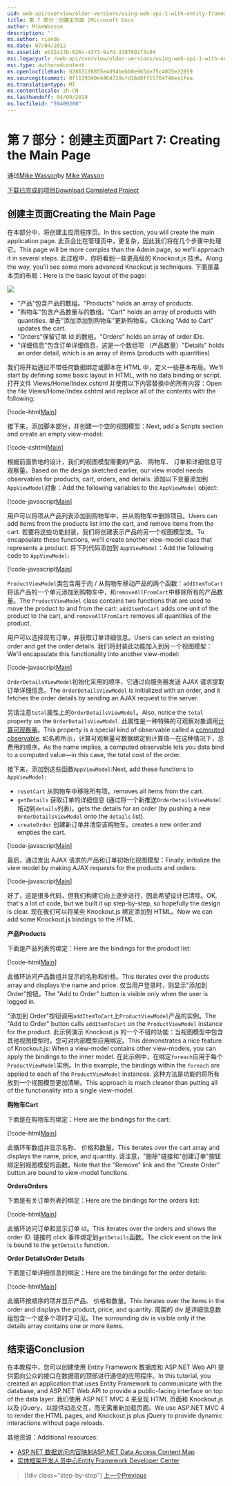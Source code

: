 ```yaml
---
uid: web-api/overview/older-versions/using-web-api-1-with-entity-framework-5/using-web-api-with-entity-framework-part-7
title: 第 7 部分：创建主页面 |Microsoft Docs
author: MikeWasson
description: ''
ms.author: riande
ms.date: 07/04/2012
ms.assetid: eb32a17b-626c-4373-9a7d-3387992f3c04
msc.legacyurl: /web-api/overview/older-versions/using-web-api-1-with-entity-framework-5/using-web-api-with-entity-framework-part-7
msc.type: authoredcontent
ms.openlocfilehash: 028631f8855e4d94bebb0e965de75c4025e22859
ms.sourcegitcommit: 0f1119340e4464720cfd16d0ff15764746ea1fea
ms.translationtype: MT
ms.contentlocale: zh-CN
ms.lasthandoff: 04/09/2019
ms.locfileid: "59409260"
---
```

# <a name="part-7-creating-the-main-page"></a><span data-ttu-id="ec660-102">第 7 部分：创建主页面</span><span class="sxs-lookup"><span data-stu-id="ec660-102">Part 7: Creating the Main Page</span></span>

<span data-ttu-id="ec660-103">通过[Mike Wasson](https://github.com/MikeWasson)</span><span class="sxs-lookup"><span data-stu-id="ec660-103">by [Mike Wasson](https://github.com/MikeWasson)</span></span>

[<span data-ttu-id="ec660-104">下载已完成的项目</span><span class="sxs-lookup"><span data-stu-id="ec660-104">Download Completed Project</span></span>](http://code.msdn.microsoft.com/ASP-NET-Web-API-with-afa30545)

## <a name="creating-the-main-page"></a><span data-ttu-id="ec660-105">创建主页面</span><span class="sxs-lookup"><span data-stu-id="ec660-105">Creating the Main Page</span></span>

<span data-ttu-id="ec660-106">在本部分中，将创建主应用程序页。</span><span class="sxs-lookup"><span data-stu-id="ec660-106">In this section, you will create the main application page.</span></span> <span data-ttu-id="ec660-107">此页会比在管理页中，更复杂，因此我们将在几个步骤中处理它。</span><span class="sxs-lookup"><span data-stu-id="ec660-107">This page will be more complex than the Admin page, so we'll approach it in several steps.</span></span> <span data-ttu-id="ec660-108">此过程中，你将看到一些更高级的 Knockout.js 技术。</span><span class="sxs-lookup"><span data-stu-id="ec660-108">Along the way, you'll see some more advanced Knockout.js techniques.</span></span> <span data-ttu-id="ec660-109">下面是基本页的布局：</span><span class="sxs-lookup"><span data-stu-id="ec660-109">Here is the basic layout of the page:</span></span>

![](using-web-api-with-entity-framework-part-7/_static/image1.png)

- <span data-ttu-id="ec660-110">"产品"包含产品的数组。</span><span class="sxs-lookup"><span data-stu-id="ec660-110">"Products" holds an array of products.</span></span>
- <span data-ttu-id="ec660-111">"购物车"包含产品数量与的数组。</span><span class="sxs-lookup"><span data-stu-id="ec660-111">"Cart" holds an array of products with quantities.</span></span> <span data-ttu-id="ec660-112">单击"添加添加到购物车"更新购物车。</span><span class="sxs-lookup"><span data-stu-id="ec660-112">Clicking "Add to Cart" updates the cart.</span></span>
- <span data-ttu-id="ec660-113">"Orders"保留订单 Id 的数组。</span><span class="sxs-lookup"><span data-stu-id="ec660-113">"Orders" holds an array of order IDs.</span></span>
- <span data-ttu-id="ec660-114">"详细信息"包含订单详细信息，这是一个数组项 （产品数量）</span><span class="sxs-lookup"><span data-stu-id="ec660-114">"Details" holds an order detail, which is an array of items (products with quantities)</span></span>

<span data-ttu-id="ec660-115">我们将开始通过不带任何数据绑定或脚本在 HTML 中，定义一些基本布局。</span><span class="sxs-lookup"><span data-stu-id="ec660-115">We'll start by defining some basic layout in HTML, with no data binding or script.</span></span> <span data-ttu-id="ec660-116">打开文件 Views/Home/Index.cshtml 并使用以下内容替换中的所有内容：</span><span class="sxs-lookup"><span data-stu-id="ec660-116">Open the file Views/Home/Index.cshtml and replace all of the contents with the following:</span></span>

[!code-html[Main](using-web-api-with-entity-framework-part-7/samples/sample1.html)]

<span data-ttu-id="ec660-117">接下来，添加脚本部分，并创建一个空的视图模型：</span><span class="sxs-lookup"><span data-stu-id="ec660-117">Next, add a Scripts section and create an empty view-model:</span></span>

[!code-cshtml[Main](using-web-api-with-entity-framework-part-7/samples/sample2.cshtml)]

<span data-ttu-id="ec660-118">根据前面质地的设计，我们的视图模型需要的产品、 购物车、 订单和详细信息可观察量。</span><span class="sxs-lookup"><span data-stu-id="ec660-118">Based on the design sketched earlier, our view model needs observables for products, cart, orders, and details.</span></span> <span data-ttu-id="ec660-119">添加以下变量添加到`AppViewModel`对象：</span><span class="sxs-lookup"><span data-stu-id="ec660-119">Add the following variables to the `AppViewModel` object:</span></span>

[!code-javascript[Main](using-web-api-with-entity-framework-part-7/samples/sample3.js)]

<span data-ttu-id="ec660-120">用户可以将项从产品列表添加到购物车中，并从购物车中删除项目。</span><span class="sxs-lookup"><span data-stu-id="ec660-120">Users can add items from the products list into the cart, and remove items from the cart.</span></span> <span data-ttu-id="ec660-121">若要将这些功能封装，我们将创建表示产品的另一个视图模型类。</span><span class="sxs-lookup"><span data-stu-id="ec660-121">To encapsulate these functions, we'll create another view-model class that represents a product.</span></span> <span data-ttu-id="ec660-122">将下列代码添加到 `AppViewModel`：</span><span class="sxs-lookup"><span data-stu-id="ec660-122">Add the following code to `AppViewModel`:</span></span>

[!code-javascript[Main](using-web-api-with-entity-framework-part-7/samples/sample4.js?highlight=4)]

<span data-ttu-id="ec660-123">`ProductViewModel`类包含用于向 / 从购物车移动产品的两个函数：`addItemToCart`将该产品的一个单元添加到购物车中，和`removeAllFromCart`中移除所有的产品数量。</span><span class="sxs-lookup"><span data-stu-id="ec660-123">The `ProductViewModel` class contains two functions that are used to move the product to and from the cart: `addItemToCart` adds one unit of the product to the cart, and `removeAllFromCart` removes all quantities of the product.</span></span>

<span data-ttu-id="ec660-124">用户可以选择现有订单，并获取订单详细信息。</span><span class="sxs-lookup"><span data-stu-id="ec660-124">Users can select an existing order and get the order details.</span></span> <span data-ttu-id="ec660-125">我们将封装此功能加入到另一个视图模型：</span><span class="sxs-lookup"><span data-stu-id="ec660-125">We'll encapsulate this functionality into another view-model:</span></span>

[!code-javascript[Main](using-web-api-with-entity-framework-part-7/samples/sample5.js?highlight=4)]

<span data-ttu-id="ec660-126">`OrderDetailsViewModel`初始化采用的顺序，它通过向服务器发送 AJAX 请求提取订单详细信息。</span><span class="sxs-lookup"><span data-stu-id="ec660-126">The `OrderDetailsViewModel` is initialized with an order, and it fetches the order details by sending an AJAX request to the server.</span></span>

<span data-ttu-id="ec660-127">另请注意`total`属性上的`OrderDetailsViewModel`。</span><span class="sxs-lookup"><span data-stu-id="ec660-127">Also, notice the `total` property on the `OrderDetailsViewModel`.</span></span> <span data-ttu-id="ec660-128">此属性是一种特殊的可观察对象调用[计算可观察量](http://knockoutjs.com/documentation/computedObservables.html)。</span><span class="sxs-lookup"><span data-stu-id="ec660-128">This property is a special kind of observable called a [computed observable](http://knockoutjs.com/documentation/computedObservables.html).</span></span> <span data-ttu-id="ec660-129">如名称所示，计算可观察量可数据绑定到计算值&#8212;在这种情况下，总费用的顺序。</span><span class="sxs-lookup"><span data-stu-id="ec660-129">As the name implies, a computed observable lets you data bind to a computed value&#8212;in this case, the total cost of the order.</span></span>

<span data-ttu-id="ec660-130">接下来，添加到这些函数`AppViewModel`:</span><span class="sxs-lookup"><span data-stu-id="ec660-130">Next, add these functions to `AppViewModel`:</span></span>

- `resetCart` <span data-ttu-id="ec660-131">从购物车中移除所有项。</span><span class="sxs-lookup"><span data-stu-id="ec660-131">removes all items from the cart.</span></span>
- `getDetails` <span data-ttu-id="ec660-132">获取订单的详细信息 (通过将一个新推送`OrderDetailsViewModel`拖动到`details`列表)。</span><span class="sxs-lookup"><span data-stu-id="ec660-132">gets the details for an order (by pushing a new `OrderDetailsViewModel` onto the `details` list).</span></span>
- `createOrder` <span data-ttu-id="ec660-133">创建新订单并清空该购物车。</span><span class="sxs-lookup"><span data-stu-id="ec660-133">creates a new order and empties the cart.</span></span>


[!code-javascript[Main](using-web-api-with-entity-framework-part-7/samples/sample6.js?highlight=4)]

<span data-ttu-id="ec660-134">最后，通过发出 AJAX 请求的产品和订单初始化视图模型：</span><span class="sxs-lookup"><span data-stu-id="ec660-134">Finally, initialize the view model by making AJAX requests for the products and orders:</span></span>

[!code-javascript[Main](using-web-api-with-entity-framework-part-7/samples/sample7.js)]

<span data-ttu-id="ec660-135">好了，这是很多代码，但我们构建它向上逐步进行，因此希望设计已清除。</span><span class="sxs-lookup"><span data-stu-id="ec660-135">OK, that's a lot of code, but we built it up step-by-step, so hopefully the design is clear.</span></span> <span data-ttu-id="ec660-136">现在我们可以将某些 Knockout.js 绑定添加到 HTML。</span><span class="sxs-lookup"><span data-stu-id="ec660-136">Now we can add some Knockout.js bindings to the HTML.</span></span>

**<span data-ttu-id="ec660-137">产品</span><span class="sxs-lookup"><span data-stu-id="ec660-137">Products</span></span>**

<span data-ttu-id="ec660-138">下面是产品列表的绑定：</span><span class="sxs-lookup"><span data-stu-id="ec660-138">Here are the bindings for the product list:</span></span>

[!code-html[Main](using-web-api-with-entity-framework-part-7/samples/sample8.html)]

<span data-ttu-id="ec660-139">此循环访问产品数组并显示的名称和价格。</span><span class="sxs-lookup"><span data-stu-id="ec660-139">This iterates over the products array and displays the name and price.</span></span> <span data-ttu-id="ec660-140">仅当用户登录时，则显示"添加到 Order"按钮。</span><span class="sxs-lookup"><span data-stu-id="ec660-140">The "Add to Order" button is visible only when the user is logged in.</span></span>

<span data-ttu-id="ec660-141">"添加到 Order"按钮调用`addItemToCart`上`ProductViewModel`产品的实例。</span><span class="sxs-lookup"><span data-stu-id="ec660-141">The "Add to Order" button calls `addItemToCart` on the `ProductViewModel` instance for the product.</span></span> <span data-ttu-id="ec660-142">此示例演示 Knockout.js 的一个不错的功能：当视图模型中包含其他视图模型时，您可对内部模型应用绑定。</span><span class="sxs-lookup"><span data-stu-id="ec660-142">This demonstrates a nice feature of Knockout.js: When a view-model contains other view-models, you can apply the bindings to the inner model.</span></span> <span data-ttu-id="ec660-143">在此示例中，在绑定`foreach`应用于每个`ProductViewModel`实例。</span><span class="sxs-lookup"><span data-stu-id="ec660-143">In this example, the bindings within the `foreach` are applied to each of the `ProductViewModel` instances.</span></span> <span data-ttu-id="ec660-144">这种方法是功能的将所有放到一个视图模型更加清晰。</span><span class="sxs-lookup"><span data-stu-id="ec660-144">This approach is much cleaner than putting all of the functionality into a single view-model.</span></span>

**<span data-ttu-id="ec660-145">购物车</span><span class="sxs-lookup"><span data-stu-id="ec660-145">Cart</span></span>**

<span data-ttu-id="ec660-146">下面是在购物车的绑定：</span><span class="sxs-lookup"><span data-stu-id="ec660-146">Here are the bindings for the cart:</span></span>

[!code-html[Main](using-web-api-with-entity-framework-part-7/samples/sample9.html)]

<span data-ttu-id="ec660-147">此循环车数组并显示名称、 价格和数量。</span><span class="sxs-lookup"><span data-stu-id="ec660-147">This iterates over the cart array and displays the name, price, and quantity.</span></span> <span data-ttu-id="ec660-148">请注意，"删除"链接和"创建订单"按钮绑定到视图模型的函数。</span><span class="sxs-lookup"><span data-stu-id="ec660-148">Note that the "Remove" link and the "Create Order" button are bound to view-model functions.</span></span>

**<span data-ttu-id="ec660-149">Orders</span><span class="sxs-lookup"><span data-stu-id="ec660-149">Orders</span></span>**

<span data-ttu-id="ec660-150">下面是有关订单列表的绑定：</span><span class="sxs-lookup"><span data-stu-id="ec660-150">Here are the bindings for the orders list:</span></span>

[!code-html[Main](using-web-api-with-entity-framework-part-7/samples/sample10.html)]

<span data-ttu-id="ec660-151">此循环访问订单和显示订单 id。</span><span class="sxs-lookup"><span data-stu-id="ec660-151">This iterates over the orders and shows the order ID.</span></span> <span data-ttu-id="ec660-152">链接的 click 事件绑定到`getDetails`函数。</span><span class="sxs-lookup"><span data-stu-id="ec660-152">The click event on the link is bound to the `getDetails` function.</span></span>

**<span data-ttu-id="ec660-153">Order Details</span><span class="sxs-lookup"><span data-stu-id="ec660-153">Order Details</span></span>**

<span data-ttu-id="ec660-154">下面是订单详细信息的绑定：</span><span class="sxs-lookup"><span data-stu-id="ec660-154">Here are the bindings for the order details:</span></span>

[!code-html[Main](using-web-api-with-entity-framework-part-7/samples/sample11.html)]

<span data-ttu-id="ec660-155">此循环按顺序的项并显示产品、 价格和数量。</span><span class="sxs-lookup"><span data-stu-id="ec660-155">This iterates over the items in the order and displays the product, price, and quantity.</span></span> <span data-ttu-id="ec660-156">周围的 div 是详细信息数组包含一个或多个项时才可见。</span><span class="sxs-lookup"><span data-stu-id="ec660-156">The surrounding div is visible only if the details array contains one or more items.</span></span>

## <a name="conclusion"></a><span data-ttu-id="ec660-157">结束语</span><span class="sxs-lookup"><span data-stu-id="ec660-157">Conclusion</span></span>

<span data-ttu-id="ec660-158">在本教程中，您可以创建使用 Entity Framework 数据库和 ASP.NET Web API 提供面向公众的接口在数据层的顶部进行通信的应用程序。</span><span class="sxs-lookup"><span data-stu-id="ec660-158">In this tutorial, you created an application that uses Entity Framework to communicate with the database, and ASP.NET Web API to provide a public-facing interface on top of the data layer.</span></span> <span data-ttu-id="ec660-159">我们使用 ASP.NET MVC 4 来呈现 HTML 页面和 Knockout.js 以及 jQuery，以提供动态交互，而无需重新加载页面。</span><span class="sxs-lookup"><span data-stu-id="ec660-159">We use ASP.NET MVC 4 to render the HTML pages, and Knockout.js plus jQuery to provide dynamic interactions without page reloads.</span></span>

<span data-ttu-id="ec660-160">其他资源：</span><span class="sxs-lookup"><span data-stu-id="ec660-160">Additional resources:</span></span>

- [<span data-ttu-id="ec660-161">ASP.NET 数据访问内容映射</span><span class="sxs-lookup"><span data-stu-id="ec660-161">ASP.NET Data Access Content Map</span></span>](https://msdn.microsoft.com/library/6759sth4.aspx)
- [<span data-ttu-id="ec660-162">实体框架开发人员中心</span><span class="sxs-lookup"><span data-stu-id="ec660-162">Entity Framework Developer Center</span></span>](https://msdn.microsoft.com/data/ef)

> [!div class="step-by-step"]
> [<span data-ttu-id="ec660-163">上一个</span><span class="sxs-lookup"><span data-stu-id="ec660-163">Previous</span></span>](using-web-api-with-entity-framework-part-6.md)
